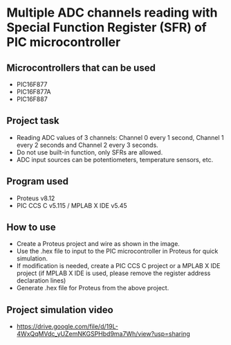 # Multiple ADC channels reading with Special Function Register (SFR) of PIC microcontroller
## Microcontrollers that can be used
- PIC16F877
- PIC16F877A
- PIC16F887
## Project task
- Reading ADC values of 3 channels: Channel 0 every 1 second, Channel 1 every 2 seconds and Channel 2 every 3 seconds.
- Do not use built-in function, only SFRs are allowed.
- ADC input sources can be potentiometers, temperature sensors, etc. 
## Program used
- Proteus v8.12
- PIC CCS C v5.115 / MPLAB X IDE v5.45
## How to use
- Create a Proteus project and wire as shown in the image.
- Use the .hex file to input to the PIC microcontroller in Proteus for quick simulation.
- If modification is needed, create a PIC CCS C project or a MPLAB X IDE project (if MPLAB X IDE is used, please remove the register address declaration lines)
- Generate .hex file for Proteus from the above project. 
## Project simulation video
- https://drive.google.com/file/d/19L-4WxQqMVdc_yUZemNKGSPHbd9ma7Wh/view?usp=sharing
